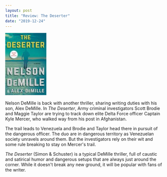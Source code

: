 ```yaml
---
layout: post
title: "Review: The Deserter"
date: "2019-12-24"
---
```


![](/assets/images/51AWVWSK75L-132x200.jpg)

Nelson DeMille is back with another thriller, sharing writing duties with his son, Alex DeMille. In _The Deserter_, Army criminal investigators Scott Brodie and Maggie Taylor are trying to track down elite Delta Force officer Captain Kyle Mercer, who walked way from his post in Afghanistan.

The trail leads to Venezuela and Brodie and Taylor head there in pursuit of the dangerous officer. The duo are in dangerous territory as Venezuelan society unravels around them. But the investigators rely on their wit and some rule breaking to stay on Mercer's trail.

_The Deserter_ (Simon & Schuster) is a typical DeMille thriller, full of caustic and satirical humor and dangerous setups that are always just around the corner. While it doesn't break any new ground, it will be popular with fans of the writer.
